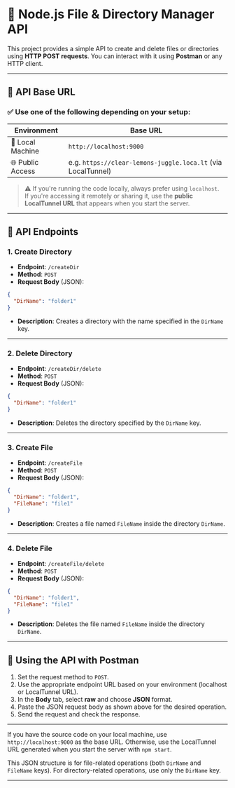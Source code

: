 # 📁 Node.js File & Directory Manager API

This project provides a simple API to create and delete files or directories using **HTTP POST requests**. You can interact with it using **Postman** or any HTTP client.

---

## 📌 API Base URL

### ✅ Use one of the following depending on your setup:

| Environment       | Base URL                            |
|-------------------|-----------------------------------|
| 🔁 Local Machine   | `http://localhost:9000`            |
| 🌐 Public Access   | e.g. `https://clear-lemons-juggle.loca.lt` (via LocalTunnel) |

> ⚠️ If you're running the code locally, always prefer using `localhost`.  
> If you're accessing it remotely or sharing it, use the **public LocalTunnel URL** that appears when you start the server.

---

## 📂 API Endpoints

### 1. Create Directory

- **Endpoint**: `/createDir`
- **Method**: `POST`
- **Request Body** (JSON):

```json
{
  "DirName": "folder1"
}
```

- **Description**: Creates a directory with the name specified in the `DirName` key.

---

### 2. Delete Directory

- **Endpoint**: `/createDir/delete`
- **Method**: `POST`
- **Request Body** (JSON):

```json
{
  "DirName": "folder1"
}
```

- **Description**: Deletes the directory specified by the `DirName` key.

---

### 3. Create File

- **Endpoint**: `/createFile`
- **Method**: `POST`
- **Request Body** (JSON):

```json
{
  "DirName": "folder1",
  "FileName": "file1"
}
```

- **Description**: Creates a file named `FileName` inside the directory `DirName`.

---

### 4. Delete File

- **Endpoint**: `/createFile/delete`
- **Method**: `POST`
- **Request Body** (JSON):

```json
{
  "DirName": "folder1",
  "FileName": "file1"
}
```

- **Description**: Deletes the file named `FileName` inside the directory `DirName`.

---

## 🚀 Using the API with Postman

1. Set the request method to `POST`.
2. Use the appropriate endpoint URL based on your environment (localhost or LocalTunnel URL).
3. In the **Body** tab, select **raw** and choose **JSON** format.
4. Paste the JSON request body as shown above for the desired operation.
5. Send the request and check the response.

---

If you have the source code on your local machine, use `http://localhost:9000` as the base URL. Otherwise, use the LocalTunnel URL generated when you start the server with `npm start`.

This JSON structure is for file-related operations (both `DirName` and `FileName` keys). For directory-related operations, use only the `DirName` key.

---
